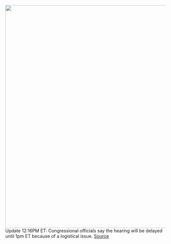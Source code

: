 <img src='https://cdn.vox-cdn.com/thumbor/KCDrY3yEzv3zCY9OIwat-TsnEHI=/0x0:5035x3356/1200x800/filters:focal(2116x1276:2920x2080)/cdn.vox-cdn.com/uploads/chorus_image/image/67125837/1182969931.jpg.0.jpg' width='700px' /><br/>
Update 12:16PM ET: Congressional officials say the hearing will be delayed until 1pm ET because of a logistical issue.
<a href='https://www.theverge.com/2020/7/29/21336216/antitrust-hearing-live-stream-time-date-apple-amazon-facebook-google-congress'> Source <a/>